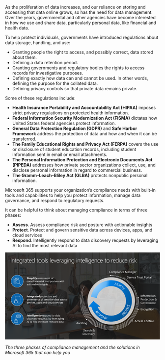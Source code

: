 As the proliferation of data increases, and our reliance on storing and accessing that data online grows, so has the need for data management. Over the years, governmental and other agencies have become interested in how we use and share data, particularly personal data, like financial and health data. 

To help protect individuals, governments have introduced regulations about data storage, handling, and use:

- Granting people the right to access, and possibly correct, data stored about them.
- Defining a data retention period. 
- Granting governments and regulatory bodies the rights to access records for investigative purposes. 
- Defining exactly how data can and cannot be used. In other words, defining the purpose for the collated data. 
- Defining privacy controls so that private data remains private.

Some of these regulations include:

- **Health Insurance Portability and Accountability Act (HIPAA)** imposes strict privacy regulations on protected health information.
- **Federal Information Security Modernization Act (FISMA)** dictates how United States federal agencies protect information.
- **General Data Protection Regulation (GDPR)** and **Safe Harbor Framework** address the protection of data and how and when it can be transferred. 
- **The Family Educational Rights and Privacy Act (FERPA)** covers the use or disclosure of student education records, including student information sent in email or email attachments.
- **The Personal Information Protection and Electronic Documents Act (PIPEDA)** addresses how private sector organizations collect, use, and disclose personal information in regard to commercial business. 
- **The Gramm–Leach–Bliley Act (GLBA)** protects nonpublic personal information.

Microsoft 365 supports your organization’s compliance needs with built-in tools and capabilities to help you protect information, manage data governance, and respond to regulatory requests. 

It can be helpful to think about managing compliance in terms of three phases: 
- **Assess**. Assess compliance risk and posture with actionable insights
- **Protect**. Protect and govern sensitive data across devices, apps, and cloud services
- **Respond**. Intelligently respond to data discovery requests by leveraging AI to find the most relevant data



![Tools to reduce risk](../media/2-reduce-risk.png)

*The three phases of compliance management and the solutions in Microsoft 365 that can help you* 